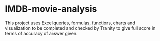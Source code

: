 # IMDB-movie-analysis
This project uses Excel queries, formulas, functions, charts and visualization to be completed and checked by Trainity to give full score in terms of accuracy of answer given.
